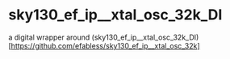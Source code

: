 # sky130_ef_ip__xtal_osc_32k_DI

a digital wrapper around (sky130_ef_ip__xtal_osc_32k_DI)[https://github.com/efabless/sky130_ef_ip__xtal_osc_32k]
